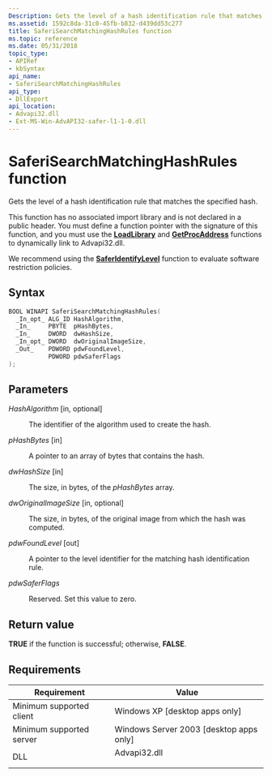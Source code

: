 ```yaml
---
Description: Gets the level of a hash identification rule that matches the specified hash.
ms.assetid: 1592c8da-31c0-45fb-b832-d439dd53c277
title: SaferiSearchMatchingHashRules function
ms.topic: reference
ms.date: 05/31/2018
topic_type: 
- APIRef
- kbSyntax
api_name: 
- SaferiSearchMatchingHashRules
api_type: 
- DllExport
api_location: 
- Advapi32.dll
- Ext-MS-Win-AdvAPI32-safer-l1-1-0.dll
---
```


# SaferiSearchMatchingHashRules function

Gets the level of a hash identification rule that matches the specified hash.

This function has no associated import library and is not declared in a public header. You must define a function pointer with the signature of this function, and you must use the [**LoadLibrary**](/windows/win32/api/libloaderapi/nf-libloaderapi-loadlibrarya) and [**GetProcAddress**](/windows/win32/api/libloaderapi/nf-libloaderapi-getprocaddress) functions to dynamically link to Advapi32.dll.

We recommend using the [**SaferIdentifyLevel**](/windows/win32/api/winsafer/nf-winsafer-saferidentifylevel) function to evaluate software restriction policies.

## Syntax


```C++
BOOL WINAPI SaferiSearchMatchingHashRules(
  _In_opt_ ALG_ID HashAlgorithm,
  _In_     PBYTE  pHashBytes,
  _In_     DWORD  dwHashSize,
  _In_opt_ DWORD  dwOriginalImageSize,
  _Out_    PDWORD pdwFoundLevel,
           PDWORD pdwSaferFlags
);
```



## Parameters

<dl> <dt>

*HashAlgorithm* \[in, optional\]
</dt> <dd>

The identifier of the algorithm used to create the hash.

</dd> <dt>

*pHashBytes* \[in\]
</dt> <dd>

A pointer to an array of bytes that contains the hash.

</dd> <dt>

*dwHashSize* \[in\]
</dt> <dd>

The size, in bytes, of the *pHashBytes* array.

</dd> <dt>

*dwOriginalImageSize* \[in, optional\]
</dt> <dd>

The size, in bytes, of the original image from which the hash was computed.

</dd> <dt>

*pdwFoundLevel* \[out\]
</dt> <dd>

A pointer to the level identifier for the matching hash identification rule.

</dd> <dt>

*pdwSaferFlags* 
</dt> <dd>

Reserved. Set this value to zero.

</dd> </dl>

## Return value

**TRUE** if the function is successful; otherwise, **FALSE**.

## Requirements



| Requirement | Value |
|-------------------------------------|-----------------------------------------------------------------------------------------|
| Minimum supported client<br/> | Windows XP \[desktop apps only\]<br/>                                             |
| Minimum supported server<br/> | Windows Server 2003 \[desktop apps only\]<br/>                                    |
| DLL<br/>                      | <dl> <dt>Advapi32.dll</dt> </dl> |



 

 
